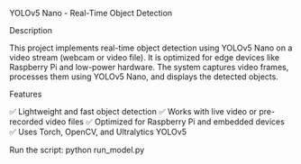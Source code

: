 YOLOv5 Nano - Real-Time Object Detection

Description

This project implements real-time object detection using YOLOv5 Nano on a video stream (webcam or video file). It is optimized for edge devices like Raspberry Pi and low-power hardware. The system captures video frames, processes them using YOLOv5 Nano, and displays the detected objects.

Features

✅ Lightweight and fast object detection
✅ Works with live video or pre-recorded video files
✅ Optimized for Raspberry Pi and embedded devices
✅ Uses Torch, OpenCV, and Ultralytics YOLOv5


Run the script: python run_model.py